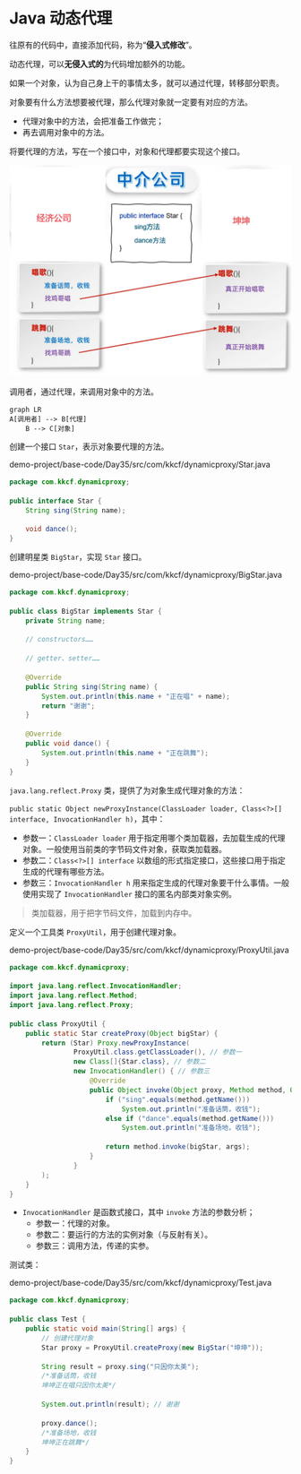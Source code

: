 # Java 动态代理

往原有的代码中，直接添加代码，称为“**侵入式修改**”。

动态代理，可以**无侵入式的**为代码增加额外的功能。

如果一个对象，认为自己身上干的事情太多，就可以通过代理，转移部分职责。

对象要有什么方法想要被代理，那么代理对象就一定要有对应的方法。

- 代理对象中的方法，会把准备工作做完；
- 再去调用对象中的方法。

将要代理的方法，写在一个接口中，对象和代理都要实现这个接口。

![动态代理](NodeAssets/动态代理.jpg)

调用者，通过代理，来调用对象中的方法。

```mermaid
graph LR
A[调用者] --> B[代理]
    B --> C[对象]
```

创建一个接口 `Star`，表示对象要代理的方法。

demo-project/base-code/Day35/src/com/kkcf/dynamicproxy/Star.java

```java
package com.kkcf.dynamicproxy;

public interface Star {
    String sing(String name);

    void dance();
}
```

创建明星类 `BigStar`，实现 `Star` 接口。

demo-project/base-code/Day35/src/com/kkcf/dynamicproxy/BigStar.java

```java
package com.kkcf.dynamicproxy;

public class BigStar implements Star {
    private String name;

    // constructors……

    // getter、setter……

    @Override
    public String sing(String name) {
        System.out.println(this.name + "正在唱" + name);
        return "谢谢";
    }

    @Override
    public void dance() {
        System.out.println(this.name + "正在跳舞");
    }
}
```

`java.lang.reflect.Proxy` 类，提供了为对象生成代理对象的方法：

`public static Object newProxyInstance(ClassLoader loader, Class<?>[] interface, InvocationHandler h)`，其中：

- 参数一：`ClassLoader loader` 用于指定用哪个类加载器，去加载生成的代理对象。一般使用当前类的字节码文件对象，获取类加载器。
- 参数二：`Class<?>[] interface` 以数组的形式指定接口，这些接口用于指定生成的代理有哪些方法。
- 参数三：`InvocationHandler h` 用来指定生成的代理对象要干什么事情。一般使用实现了 `InvocationHandler` 接口的匿名内部类对象实例。

> 类加载器，用于把字节码文件，加载到内存中。

定义一个工具类 `ProxyUtil`，用于创建代理对象。

demo-project/base-code/Day35/src/com/kkcf/dynamicproxy/ProxyUtil.java

```java
package com.kkcf.dynamicproxy;

import java.lang.reflect.InvocationHandler;
import java.lang.reflect.Method;
import java.lang.reflect.Proxy;

public class ProxyUtil {
    public static Star createProxy(Object bigStar) {
        return (Star) Proxy.newProxyInstance(
                ProxyUtil.class.getClassLoader(), // 参数一
                new Class[]{Star.class}, // 参数二
                new InvocationHandler() { // 参数三
                    @Override
                    public Object invoke(Object proxy, Method method, Object[] args) throws Throwable {
                        if ("sing".equals(method.getName()))
                            System.out.println("准备话筒，收钱");
                        else if ("dance".equals(method.getName()))
                            System.out.println("准备场地，收钱");

                        return method.invoke(bigStar, args);
                    }
                }
        );
    }
}
```

- `InvocationHandler` 是函数式接口，其中 `invoke` 方法的参数分析；
  - 参数一：代理的对象。
  - 参数二：要运行的方法的实例对象（与反射有关）。
  - 参数三：调用方法，传递的实参。

测试类：

demo-project/base-code/Day35/src/com/kkcf/dynamicproxy/Test.java

```java
package com.kkcf.dynamicproxy;

public class Test {
    public static void main(String[] args) {
        // 创建代理对象
        Star proxy = ProxyUtil.createProxy(new BigStar("坤坤"));

        String result = proxy.sing("只因你太美");
        /*准备话筒，收钱
        坤坤正在唱只因你太美*/

        System.out.println(result); // 谢谢

        proxy.dance();
        /*准备场地，收钱
        坤坤正在跳舞*/
    }
}
```
